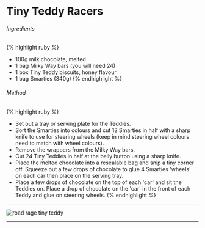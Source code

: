 

# Tiny Teddy Racers


###### Ingredients
{% highlight ruby %}
- 100g milk chocolate, melted
- 1 bag Milky Way bars (you will need 24)
- 1 box Tiny Teddy biscuits, honey flavour
- 1 bag Smarties (340g)
{% endhighlight %}


###### Method
{% highlight ruby %}
- Set out a tray or serving plate for the Teddies.
- Sort the Smarties into colours and cut 12 Smarties in half with a sharp knife to use for steering wheels (keep in mind steering wheel colours need to match with wheel colours).
- Remove the wrappers from the Milky Way bars.
- Cut 24 Tiny Teddies in half at the belly button using a sharp knife.
- Place the melted chocolate into a resealable bag and snip a tiny corner off. Squeeze out a few drops of chocolate to glue 4 Smarties 'wheels' on each car then place on the serving tray.
- Place a few drops of chocolate on the top of each 'car' and sit the Teddies on. Place a drop of chocolate on the 'car' in the front of each Teddy and glue on steering wheels.
{% endhighlight %}


---

![road rage tiny teddy](http://thewhoot.com.au/wp-content/uploads/2013/09/Cranky-tiny-teddy.jpg)


---
